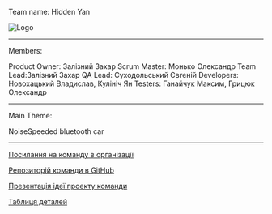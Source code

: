 Team name: Hidden Yan

![Logo](/home/eugene/Загрузки/photo_2019-02-18_12-04-33.jpg)

***

Members:

Product Owner: Залізний Захар
Scrum Master: Монько Олександр 
Team Lead:Залізний Захар
QA Lead: Суходольський Євгеній
Developers: Новохацький Владислав, Кулініч Ян
Testers: Ганайчук Максим, Грицюк Олександр

***

Main Theme:

NoiseSpeeded bluetooth car

***
[Посилання на команду в організації](https://github.com/orgs/progbase/teams/hidden-yan)

[Репозиторій команди в GitHub](https://github.com/progbase/Hidden-Yan-repo)

[Презентація ідеї проекту команди](https://docs.google.com/presentation/d/1hPJ2SPIGLgDt5d6sqdkS21f9PGnQLCKjRR0A84UPcoE/edit#slide=id.p)

[Таблиця деталей](http://example.com/)

